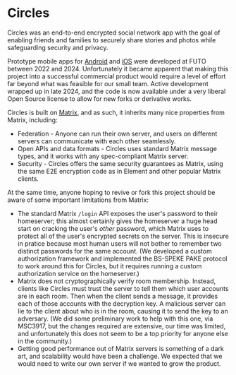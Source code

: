# Circles
Circles was an end-to-end encrypted social network app with the goal of enabling
friends and families to securely share stories and photos while
safeguarding security and privacy.

Prototype mobile apps for [Android](https://github.com/circles-project/circles-android) and [iOS](https://github.com/circles-project/circles-ios) were developed at FUTO between 2022 and 2024.
Unfortunately it became apparent that making this project into a successful commercial product would require a level of effort far beyond what was feasible for our small team.
Active development wrapped up in late 2024, and the code is now available under a very liberal Open Source license to allow for new forks or derivative works.

Circles is built on [Matrix](https://matrix.org/), and as such, it inherits many nice
properties from Matrix, including:
* Federation - Anyone can run their own server, and users on different servers can communicate with each other seamlessly.
* Open APIs and data formats - Circles uses standard Matrix message types, and it works
  with any spec-compliant Matrix server.
* Security - Circles offers the same security guarantees as Matrix, using the same
  E2E encryption code as in Element and other popular Matrix clients.

At the same time, anyone hoping to revive or fork this project should be
aware of some important limitations from Matrix:
* The standard Matrix `/login` API exposes the user's password to their homeserver;
  this almost certainly gives the homeserver a huge head start on cracking the user's *other*
  password, which Matrix uses to protect all of the user's encrypted secrets on the server.
  This is insecure in pratice because most human users will not bother to remember two
  distinct passwords for the same account.
  (We developed a custom authorization framework and implemented the BS-SPEKE PAKE protocol
  to work around this for Circles, but it requires running a custom authorization service
  on the homeserver.)
* Matrix does not cryptographically verify room membership.
  Instead, clients like Circles must trust the server to tell them which user accounts are
  in each room.
  Then when the client sends a message, it provides each of those accounts with the decryption key.
  A malicious server can lie to the client about who is in the room, causing it to send the
  key to an adversary.
  (We did some preliminary work to help with this one, via MSC3917, but the changes
  required are extensive, our time was limited, and unfortunately this does not seem to be
  a top priority for anyone else in the community.)
* Getting good performance out of Matrix servers is something of a dark art, and scalability
  would have been a challenge.
  We expected that we would need to write our own server if we wanted to grow the product.
